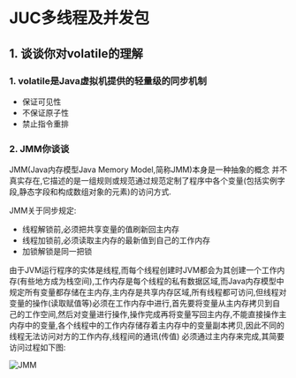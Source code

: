 # JUC多线程及并发包

## 1. 谈谈你对volatile的理解

### 1. volatile是Java虚拟机提供的轻量级的同步机制

- 保证可见性
- 不保证原子性
- 禁止指令重排

### 2. JMM你谈谈

JMM(Java内存模型Java Memory Model,简称JMM)本身是一种抽象的概念 并不真实存在,它描述的是一组规则或规范通过规范定制了程序中各个变量(包括实例字段,静态字段和构成数组对象的元素)的访问方式.

JMM关于同步规定:

- 线程解锁前,必须把共享变量的值刷新回主内存
- 线程加锁前,必须读取主内存的最新值到自己的工作内存
- 加锁解锁是同一把锁

由于JVM运行程序的实体是线程,而每个线程创建时JVM都会为其创建一个工作内存(有些地方成为栈空间),工作内存是每个线程的私有数据区域,而Java内存模型中规定所有变量都存储在主内存,主内存是共享内存区域,所有线程都可访问,但线程对变量的操作(读取赋值等)必须在工作内存中进行,首先要将变量从主内存拷贝到自己的工作空间,然后对变量进行操作,操作完成再将变量写回主内存,不能直接操作主内存中的变量,各个线程中的工作内存储存着主内存中的变量副本拷贝,因此不同的线程无法访问对方的工作内存,线程间的通讯(传值) 必须通过主内存来完成,其简要访问过程如下图:

![JMM](https://github.com/jackhusky/JUC-JVM-GC/blob/master/imgs/JMM.jpg)















